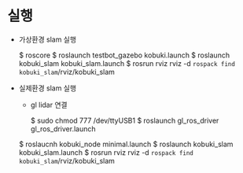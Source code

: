 # 실행

* 가상환경 slam 실행

    $ roscore
    $ roslaunch testbot_gazebo kobuki.launch
    $ roslaunch kobuki_slam kobuki_slam.launch
    $ rosrun rviz rviz -d `rospack find kobuki_slam`/rviz/kobuki_slam

* 실제환경 slam 실행
    * gl lidar 연결

        $ sudo chmod 777 /dev/ttyUSB1
        $ roslaunch gl_ros_driver gl_ros_driver.launch
        
    $ roslaucnh kobuki_node minimal.launch
    $ roslaunch kobuki_slam kobuki_slam.launch
    $ rosrun rviz rviz -d `rospack find kobuki_slam`/rviz/kobuki_slam
